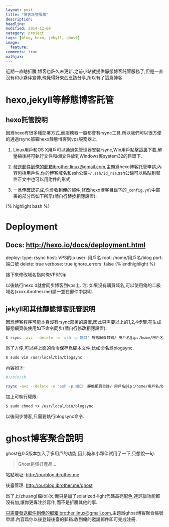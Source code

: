 ```yaml
---
layout: post
title: "博客託管服務"
description: 
headline: 
modified: 2014-12-09
category: project
tags: [blog, hexo, jekyll, ghost]
image: 
  feature: 
comments: true
mathjax: 
---
```

近期一直瞎折騰,博客也許久未更新.之前小站就提供靜態博客託管服務了,但是一直沒有和小夥伴宣傳,俺覺得好東西應該分享,所以有了這篇博客.
<!--more-->

# hexo,jekyll等靜態博客託管

## hexo託管說明

因爲hexo有很多種部署方式,而服務器一般都會有rsync工具.所以我們可以很方便的通過rsync部署hexo靜態博客到vps服務器上.

1. Linux用戶和OS X用戶可以通過包管理器安裝rsync,Win用戶點擊[這裏][1]下載,解壓縮後將可執行文件和dll文件放到Windows裏system32的目錄下.

2. 發送郵件到俺的郵箱ibrother.linux@gmail.com,主題爲hexo博客託管申請,內容包括用戶名,你的博客域名和ssh公鑰`~/.ssh/id_rsa`,ssh公鑰可以粘貼到郵件正文中也可以用附件的形式.

3. 一旦俺確認完成,你會收到俺的郵件,修改hexo博客目錄下的`_config.yml`中部署的部分爲如下所示(請自行替換相應設置):

{% highlight bash %}
# Deployment
## Docs: http://hexo.io/docs/deployment.html
deploy:
  type: rsync
  host: VPS的ip
  user: 用戶名
  root: /home/用戶名/blog
  port: 端口號
  delete: true
  verbose: true
  ignore_errors: false
{% endhighlight %}

接下來修改域名指向俺VPS的ip

以後執行hexo d就會同步博客到vps上.
注: 如果沒有購買域名,可以使用俺的二級域名(xxxx.ibrother.me)請一並在郵件中說明.

## jekyll和其他靜態博客託管說明

因爲博客程序可能本身沒有rsync部署的設置,因此只需要以上的1,2,4步驟.在生成靜態網頁後使用如下命令同步(請自行修改相應設置):

~~~ bash
$ rsync -avz --delete -e 'ssh -p 端口' 靜態網頁目錄/ 用戶名@ip:/home/用戶名/blog/
~~~

爲了方便,可以將上面的命令保存爲腳本文件,比如命名爲blogsync.
~~~ bash
$ sudo vim /usr/local/bin/blogsync
~~~

內容如下:
~~~ bash
#!/bin/sh

rsync -avz --delete -e 'ssh -p 端口' 靜態網頁目錄/ 用戶名@ip:/home/用戶名/blog/
~~~

加上可執行權限:
~~~ bash
$ sudo chmod +x /usr/local/bin/blogsync
~~~
以後同步博客,只需要執行blogsync命令.

# ghost博客聚合說明
ghost在0.5版本加入了多用戶的功能,因此俺和小夥伴試用了一下,只想說一句:

> Ghost是個好產品...

站點地址: http://ourblog.ibrother.me

後臺管理: http://ourblog.ibrother.me/ghost

爲了上(zhuang)檔(bi)次,俺只是加了solarized-light代碼高亮配色,連評論功能都沒有加,讓你更專注於寫作,而不是折騰其他的事.

只需要發送郵件到俺的郵箱ibrother.linux@gmail.com,主題爲ghost博客聚合帳號申請.內容爲你以後登錄後臺的郵箱.收到俺的邀請郵件即可完成注冊.

[1]: https://www.itefix.net/content/cwrsync-free-edition "cwrsync"
